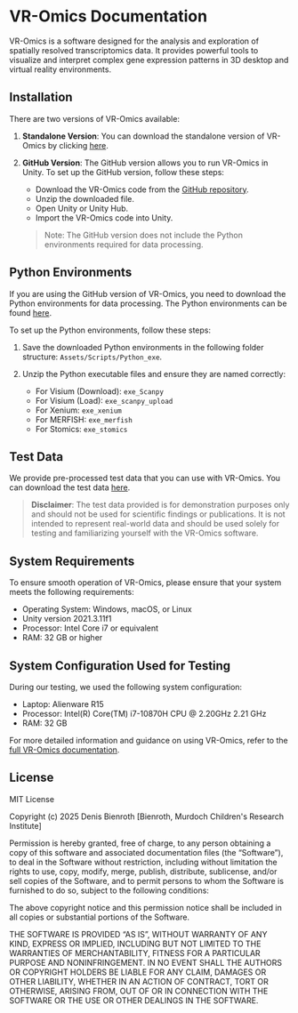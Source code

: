 # VR-Omics Documentation

VR-Omics is a software designed for the analysis and exploration of spatially resolved transcriptomics data. It provides powerful tools to visualize and interpret complex gene expression patterns in 3D desktop and virtual reality environments.

## Installation

There are two versions of VR-Omics available:

1. **Standalone Version**: You can download the standalone version of VR-Omics by clicking [here](https://bridges.monash.edu/articles/software/Spatially_Resolved_Transcriptomics_Exploration_in_3D_desktop_and_Virtual_Environments_with_VR-Omics_-_Application/20220312).

2. **GitHub Version**: The GitHub version allows you to run VR-Omics in Unity. To set up the GitHub version, follow these steps:

   - Download the VR-Omics code from the [GitHub repository](https://github.com/Ramialison-Lab/VR-Omics/).
   - Unzip the downloaded file.
   - Open Unity or Unity Hub.
   - Import the VR-Omics code into Unity.

   > Note: The GitHub version does not include the Python environments required for data processing.

## Python Environments

If you are using the GitHub version of VR-Omics, you need to download the Python environments for data processing. The Python environments can be found [here](https://bridges.monash.edu/articles/software/Spatially_Resolved_Transcriptomics_Exploration_in_3D_Desktop_and_Virtual_Reality_Environments_with_VR-Omics_-_Python_executables/22207903).

To set up the Python environments, follow these steps:

1. Save the downloaded Python environments in the following folder structure: `Assets/Scripts/Python_exe`.
2. Unzip the Python executable files and ensure they are named correctly:

   - For Visium (Download): `exe_Scanpy`
   - For Visium (Load): `exe_scanpy_upload`
   - For Xenium: `exe_xenium`
   - For MERFISH: `exe_merfish`
   - For Stomics: `exe_stomics`

## Test Data

We provide pre-processed test data that you can use with VR-Omics. You can download the test data [here](https://bridges.monash.edu/articles/dataset/Spatially_Resolved_Transcriptomics_Exploration_in_3D_Desktop_and_Virtual_Reality_Environments_with_VR-Omics_-_Test_data/22207579).

> **Disclaimer**: The test data provided is for demonstration purposes only and should not be used for scientific findings or publications. It is not intended to represent real-world data and should be used solely for testing and familiarizing yourself with the VR-Omics software.

## System Requirements

To ensure smooth operation of VR-Omics, please ensure that your system meets the following requirements:

- Operating System: Windows, macOS, or Linux
- Unity version 2021.3.11f1
- Processor: Intel Core i7 or equivalent
- RAM: 32 GB or higher

## System Configuration Used for Testing

During our testing, we used the following system configuration:

- Laptop: Alienware R15
- Processor: Intel(R) Core(TM) i7-10870H CPU @ 2.20GHz   2.21 GHz
- RAM: 32 GB

For more detailed information and guidance on using VR-Omics, refer to the [full VR-Omics documentation](https://ramialison-lab.github.io/pages/vromics.html).


## License

MIT License

Copyright (c) 2025 Denis Bienroth [Bienroth, Murdoch Children's Research Institute]

Permission is hereby granted, free of charge, to any person obtaining a copy of this software and associated documentation files (the “Software”), to deal in the Software without restriction, including without limitation the rights to use, copy, modify, merge, publish, distribute, sublicense, and/or sell copies of the Software, and to permit persons to whom the Software is furnished to do so, subject to the following conditions:

The above copyright notice and this permission notice shall be included in all copies or substantial portions of the Software.

THE SOFTWARE IS PROVIDED “AS IS”, WITHOUT WARRANTY OF ANY KIND, EXPRESS OR IMPLIED, INCLUDING BUT NOT LIMITED TO THE WARRANTIES OF MERCHANTABILITY, FITNESS FOR A PARTICULAR PURPOSE AND NONINFRINGEMENT. IN NO EVENT SHALL THE AUTHORS OR COPYRIGHT HOLDERS BE LIABLE FOR ANY CLAIM, DAMAGES OR OTHER LIABILITY, WHETHER IN AN ACTION OF CONTRACT, TORT OR OTHERWISE, ARISING FROM, OUT OF OR IN CONNECTION WITH THE SOFTWARE OR THE USE OR OTHER DEALINGS IN THE SOFTWARE.
